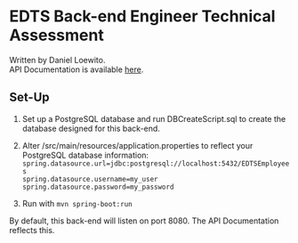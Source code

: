# EDTS Back-end Engineer Technical Assessment

Written by Daniel Loewito.\
API Documentation is available [here](https://documenter.getpostman.com/view/20788941/2s9YBz3aay "https://documenter.getpostman.com/view/20788941/2s9YBz3aay"). 

## Set-Up

 1. Set up a PostgreSQL database and run DBCreateScript.sql to create
    the database designed for this back-end.
 2. Alter /src/main/resources/application.properties to reflect your PostgreSQL database information:\
    `spring.datasource.url=jdbc:postgresql://localhost:5432/EDTSEmployees`\
    `spring.datasource.username=my_user`\
    `spring.datasource.password=my_password`
    
 3.  Run with `mvn spring-boot:run`


By default, this back-end will listen on port 8080. The API Documentation reflects this.

